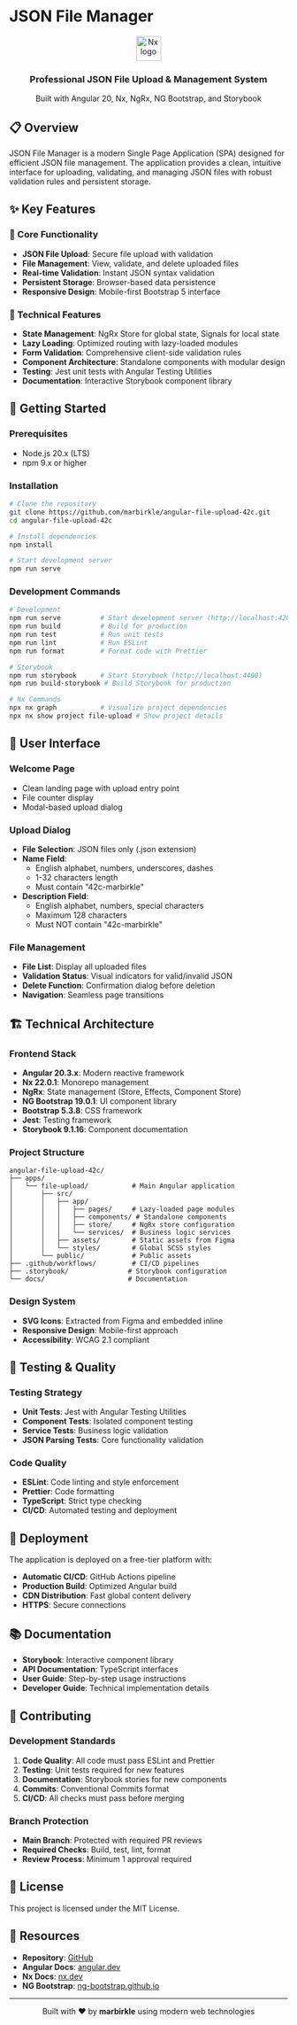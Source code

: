 # JSON File Manager

<div align="center">
  <img src="https://raw.githubusercontent.com/nrwl/nx/master/images/nx-logo.png" alt="Nx logo" width="45" />
  <h3>Professional JSON File Upload & Management System</h3>
  <p>Built with Angular 20, Nx, NgRx, NG Bootstrap, and Storybook</p>
</div>

## 📋 Overview

JSON File Manager is a modern Single Page Application (SPA) designed for efficient JSON file management. The application provides a clean, intuitive interface for uploading, validating, and managing JSON files with robust validation rules and persistent storage.

## ✨ Key Features

### 🎯 Core Functionality

- **JSON File Upload**: Secure file upload with validation
- **File Management**: View, validate, and delete uploaded files
- **Real-time Validation**: Instant JSON syntax validation
- **Persistent Storage**: Browser-based data persistence
- **Responsive Design**: Mobile-first Bootstrap 5 interface

### 🔧 Technical Features

- **State Management**: NgRx Store for global state, Signals for local state
- **Lazy Loading**: Optimized routing with lazy-loaded modules
- **Form Validation**: Comprehensive client-side validation rules
- **Component Architecture**: Standalone components with modular design
- **Testing**: Jest unit tests with Angular Testing Utilities
- **Documentation**: Interactive Storybook component library

## 🚀 Getting Started

### Prerequisites

- Node.js 20.x (LTS)
- npm 9.x or higher

### Installation

```bash
# Clone the repository
git clone https://github.com/marbirkle/angular-file-upload-42c.git
cd angular-file-upload-42c

# Install dependencies
npm install

# Start development server
npm run serve
```

### Development Commands

```bash
# Development
npm run serve          # Start development server (http://localhost:4200)
npm run build          # Build for production
npm run test           # Run unit tests
npm run lint           # Run ESLint
npm run format         # Format code with Prettier

# Storybook
npm run storybook      # Start Storybook (http://localhost:4400)
npm run build-storybook # Build Storybook for production

# Nx Commands
npx nx graph           # Visualize project dependencies
npx nx show project file-upload # Show project details
```

## 📱 User Interface

### Welcome Page

- Clean landing page with upload entry point
- File counter display
- Modal-based upload dialog

### Upload Dialog

- **File Selection**: JSON files only (.json extension)
- **Name Field**:
  - English alphabet, numbers, underscores, dashes
  - 1-32 characters length
  - Must contain "42c-marbirkle"
- **Description Field**:
  - English alphabet, numbers, special characters
  - Maximum 128 characters
  - Must NOT contain "42c-marbirkle"

### File Management

- **File List**: Display all uploaded files
- **Validation Status**: Visual indicators for valid/invalid JSON
- **Delete Function**: Confirmation dialog before deletion
- **Navigation**: Seamless page transitions

## 🏗️ Technical Architecture

### Frontend Stack

- **Angular 20.3.x**: Modern reactive framework
- **Nx 22.0.1**: Monorepo management
- **NgRx**: State management (Store, Effects, Component Store)
- **NG Bootstrap 19.0.1**: UI component library
- **Bootstrap 5.3.8**: CSS framework
- **Jest**: Testing framework
- **Storybook 9.1.16**: Component documentation

### Project Structure

```
angular-file-upload-42c/
├── apps/
│   └── file-upload/           # Main Angular application
│       ├── src/
│       │   ├── app/
│       │   │   ├── pages/     # Lazy-loaded page modules
│       │   │   ├── components/ # Standalone components
│       │   │   ├── store/     # NgRx store configuration
│       │   │   └── services/  # Business logic services
│       │   ├── assets/        # Static assets from Figma
│       │   └── styles/        # Global SCSS styles
│       └── public/            # Public assets
├── .github/workflows/         # CI/CD pipelines
├── .storybook/               # Storybook configuration
└── docs/                     # Documentation
```

### Design System

- **SVG Icons**: Extracted from Figma and embedded inline
- **Responsive Design**: Mobile-first approach
- **Accessibility**: WCAG 2.1 compliant

## 🧪 Testing & Quality

### Testing Strategy

- **Unit Tests**: Jest with Angular Testing Utilities
- **Component Tests**: Isolated component testing
- **Service Tests**: Business logic validation
- **JSON Parsing Tests**: Core functionality validation

### Code Quality

- **ESLint**: Code linting and style enforcement
- **Prettier**: Code formatting
- **TypeScript**: Strict type checking
- **CI/CD**: Automated testing and deployment

## 🚀 Deployment

The application is deployed on a free-tier platform with:

- **Automatic CI/CD**: GitHub Actions pipeline
- **Production Build**: Optimized Angular build
- **CDN Distribution**: Fast global content delivery
- **HTTPS**: Secure connections

## 📚 Documentation

- **Storybook**: Interactive component library
- **API Documentation**: TypeScript interfaces
- **User Guide**: Step-by-step usage instructions
- **Developer Guide**: Technical implementation details

## 🤝 Contributing

### Development Standards

1. **Code Quality**: All code must pass ESLint and Prettier
2. **Testing**: Unit tests required for new features
3. **Documentation**: Storybook stories for new components
4. **Commits**: Conventional Commits format
5. **CI/CD**: All checks must pass before merging

### Branch Protection

- **Main Branch**: Protected with required PR reviews
- **Required Checks**: Build, test, lint, format
- **Review Process**: Minimum 1 approval required

## 📄 License

This project is licensed under the MIT License.

## 🔗 Resources

- **Repository**: [GitHub](https://github.com/marbirkle/angular-file-upload-42c)
- **Angular Docs**: [angular.dev](https://angular.dev)
- **Nx Docs**: [nx.dev](https://nx.dev)
- **NG Bootstrap**: [ng-bootstrap.github.io](https://ng-bootstrap.github.io)

---

<div align="center">
  <p>Built with ❤️ by <strong>marbirkle</strong> using modern web technologies</p>
</div>
